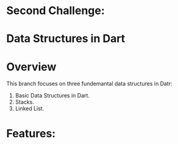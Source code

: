 # Second Challenge:

# Data Structures in Dart


# Overview

This branch focuses on three fundemantal data structures in Datr:

1. Basic Data Structures in Dart.
2. Stacks.
3. Linked List.


# Features:

